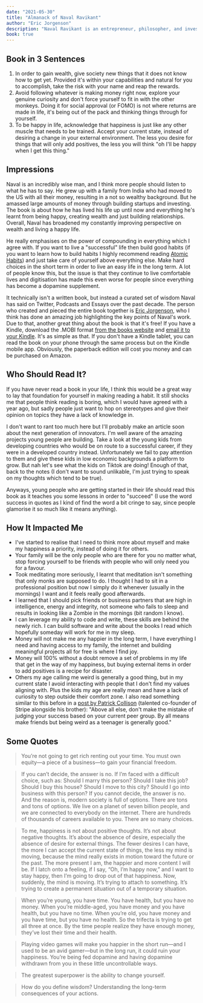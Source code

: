 ```yaml
---
date: "2021-05-30"
title: "Almanack of Naval Ravikant"
author: "Eric Jorgenson"
description: "Naval Ravikant is an entrepreneur, philosopher, and investor who has captivated the world with his principles for building wealth and creating long-term happiness. Through Naval’s own words, you will learn how to walk your own unique path toward a happier, wealthier life."
book: true
---
```


## Book in 3 Sentences

1. In order to gain wealth, give society new things that it does not know how to get yet. Provided it's within your capabilities and natural for you to accomplish, take the risk with your name and reap the rewards.
2. Avoid following whatever is making money right now, explore your genuine curiosity and don't force yourself to fit in with the other monkeys. Doing it for social approval (or FOMO) is not where returns are made in life, it's being out of the pack and thinking things through for yourself.
3. To be happy in life, acknowledge that happiness is just like any other muscle that needs to be trained. Accept your current state, instead of desiring a change in your external environment. The less you desire for things that will only add positives, the less you will think "oh I'll be happy when I get this thing."

## Impressions

Naval is an incredibly wise man, and I think more people should listen to what he has to say. He grew up with a family from India who had moved to the US with all their money, resulting in a not so wealthy background. But he amassed large amounts of money through building startups and investing. The book is about how he has lived his life up until now and everything he's learnt from being happy, creating wealth and just building relationships. Overall, Naval has broadened my constantly improving perspective on wealth and living a happy life.

He really emphasises on the power of compounding in everything which I agree with. If you want to live a "successful" life then build good habits (if you want to learn how to build habits I highly recommend reading [Atomic Habits](https://parsam.io/notes/atomic-habits)) and just take care of yourself above everything else. Make hard choices in the short term in order to live an easy life in the long term. A lot of people know this, but the issue is that they continue to live comfortable lives and digitisation has made this even worse for people since everything has become a dopamine supplement.

It technically isn't a written book, but instead a curated set of wisdom Naval has said on Twitter, Podcasts and Essays over the past decade. The person who created and pieced the entire book together is [Eric Jorgenson](https://twitter.com/EricJorgenson), who I think has done an amazing job highlighting the key points of Naval's work. Due to that, another great thing about the book is that it's free! If you have a Kindle, download the .MOBI format [from the books website](https://www.navalmanack.com/) and [email it to your Kindle](https://www.amazon.com/gp/sendtokindle/email). It's as simple as that. If you don't have a Kindle tablet, you can read the book on your phone through the same process but on the Kindle mobile app. Obviously, the paperback edition will cost you money and can be purchased on Amazon.

## Who Should Read It?

If you have never read a book in your life, I think this would be a great way to lay that foundation for yourself in making reading a habit. It still shocks me that people think reading is boring, which I would have agreed with a year ago, but sadly people just want to hop on stereotypes and give their opinion on topics they have a lack of knowledge in.

I don't want to rant too much here but I'll probably make an article soon about the next generation of innovators. I'm well aware of the amazing projects young people are building. Take a look at the young kids from developing countries who would be on route to a successful career, if they were in a developed country instead. Unfortunately we fail to pay attention to them and give these kids in low economic backgrounds a platform to grow. But nah let's see what the kids on Tiktok are doing! Enough of that, back to the notes (I don't want to sound unlikable, I'm just trying to speak on my thoughts which tend to be true).

Anyways, young people who are getting started in their life should read this book as it teaches you some lessons in order to "succeed" (I use the word success in quotes as I kind of find the word a bit cringe to say, since people glamorise it so much like it means anything).

## How It Impacted Me

- I've started to realise that I need to think more about myself and make my happiness a priority, instead of doing it for others.
- Your family will be the only people who are there for you no matter what, stop forcing yourself to be friends with people who will only need you for a favour.
- Took meditating more seriously, I learnt that meditation isn't something that only monks are supposed to do. I thought I had to sit in a professional position but now I simply do it whenever (usually in the mornings) I want and it feels really good afterwards.
- I learned that I should pick friends or business partners that are high in intelligence, energy and integrity, not someone who fails to sleep and results in looking like a Zombie in the mornings (bit random I know).
- I can leverage my ability to code and write, these skills are behind the newly rich. I can build software and write about the books I read which hopefully someday will work for me in my sleep.
- Money will not make me any happier in the long term, I have everything I need and having access to my family, the internet and building meaningful projects all for free is where I find joy.
- Money will 100% without a doubt remove a set of problems in my life that get in the way of my happiness, but buying external items in order to add positives is a recipe for disaster.
- Others my age calling me weird is generally a good thing, but in my current state I avoid interacting with people that I don't find my values aligning with. Plus the kids my age are really mean and have a lack of curiosity to step outside their comfort zone. I also read something similar to this before in a [post by Patrick Collison](https://patrickcollison.com/advice) (talented co-founder of Stripe alongside his brother): "Above all else, don't make the mistake of judging your success based on your current peer group. By all means make friends but being weird as a teenager is generally good."

## Some Quotes

> You’re not going to get rich renting out your time. You must own equity—a piece of a business—to gain your financial freedom.

> If you can’t decide, the answer is no. If I’m faced with a difficult choice, such as: Should I marry this person? Should I take this job? Should I buy this house? Should I move to this city? Should I go into business with this person? If you cannot decide, the answer is no. And the reason is, modern society is full of options. There are tons and tons of options. We live on a planet of seven billion people, and we are connected to everybody on the internet. There are hundreds of thousands of careers available to you. There are so many choices.

> To me, happiness is not about positive thoughts. It’s not about negative thoughts. It’s about the absence of desire, especially the absence of desire for external things. The fewer desires I can have, the more I can accept the current state of things, the less my mind is moving, because the mind really exists in motion toward the future or the past. The more present I am, the happier and more content I will be. If I latch onto a feeling, if I say, “Oh, I’m happy now,” and I want to stay happy, then I’m going to drop out of that happiness. Now, suddenly, the mind is moving. It’s trying to attach to something. It’s trying to create a permanent situation out of a temporary situation.

> When you’re young, you have time. You have health, but you have no money. When you’re middle-aged, you have money and you have health, but you have no time. When you’re old, you have money and you have time, but you have no health. So the trifecta is trying to get all three at once. By the time people realize they have enough money, they’ve lost their time and their health.

> Playing video games will make you happier in the short run—and I used to be an avid gamer—but in the long run, it could ruin your happiness. You’re being fed dopamine and having dopamine withdrawn from you in these little uncontrollable ways.

> The greatest superpower is the ability to change yourself.

> How do you define wisdom? Understanding the long-term consequences of your actions.
